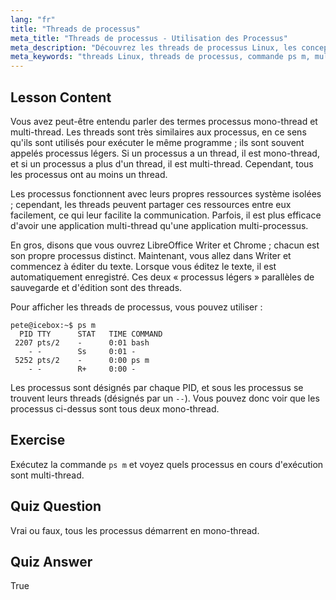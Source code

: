 ```yaml
---
lang: "fr"
title: "Threads de processus"
meta_title: "Threads de processus - Utilisation des Processus"
meta_description: "Découvrez les threads de processus Linux, les concepts mono-thread et multi-thread, et comment les visualiser à l'aide de 'ps m'. Comprenez efficacement les processus légers !"
meta_keywords: "threads Linux, threads de processus, commande ps m, multi-thread, mono-thread, processus Linux, Linux débutant, tutoriel Linux"
---
```


## Lesson Content

Vous avez peut-être entendu parler des termes processus mono-thread et multi-thread. Les threads sont très similaires aux processus, en ce sens qu'ils sont utilisés pour exécuter le même programme ; ils sont souvent appelés processus légers. Si un processus a un thread, il est mono-thread, et si un processus a plus d'un thread, il est multi-thread. Cependant, tous les processus ont au moins un thread.

Les processus fonctionnent avec leurs propres ressources système isolées ; cependant, les threads peuvent partager ces ressources entre eux facilement, ce qui leur facilite la communication. Parfois, il est plus efficace d'avoir une application multi-thread qu'une application multi-processus.

En gros, disons que vous ouvrez LibreOffice Writer et Chrome ; chacun est son propre processus distinct. Maintenant, vous allez dans Writer et commencez à éditer du texte. Lorsque vous éditez le texte, il est automatiquement enregistré. Ces deux « processus légers » parallèles de sauvegarde et d'édition sont des threads.

Pour afficher les threads de processus, vous pouvez utiliser :

```plaintext
pete@icebox:~$ ps m
  PID TTY      STAT   TIME COMMAND
 2207 pts/2    -      0:01 bash
    - -        Ss     0:01 -
 5252 pts/2    -      0:00 ps m
    - -        R+     0:00 -
```

Les processus sont désignés par chaque PID, et sous les processus se trouvent leurs threads (désignés par un `--`). Vous pouvez donc voir que les processus ci-dessus sont tous deux mono-thread.

## Exercise

Exécutez la commande `ps m` et voyez quels processus en cours d'exécution sont multi-thread.

## Quiz Question

Vrai ou faux, tous les processus démarrent en mono-thread.

## Quiz Answer

True
